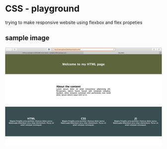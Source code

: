 # CSS - playground

trying to make responsive website using flexbox and flex propeties

## sample image

![](Screenshot.png)
